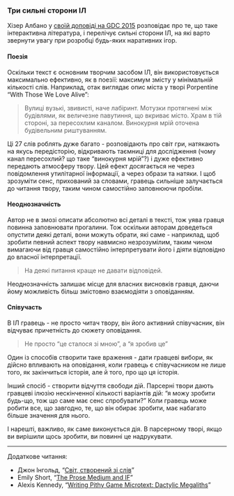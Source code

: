### Три сильні сторони ІЛ

Хізер Албано у [своїй доповіді на GDC 2015](https://www.youtube.com/watch?v=EXW1ts6tZh4) розповідає про те, що таке інтерактивна література, і перелічує сильні сторони ІЛ, на які варто звернути увагу при розробці будь-яких наративних ігор.

#### Поезія

Оскільки текст є основним творчим засобом ІЛ, він використовується максимально ефективно, як в поезії: максимум змісту у мінімальній кількості слів. Наприклад, отак виглядає опис міста у творі Porpentine “With Those We Love Alive”:

> Вулиці вузькі, звивисті, наче лабіринт. Мотузки протягнені між будівлями, як величезне павутиння, що вкриває місто. Храм в тій стороні, за пересохлим каналом. Винокурня мрій оточена будівельним риштуванням.

Ці 27 слів роблять дуже багато - розповідають про світ гри, натякають на якусь передісторію, відкривають таємниці для дослідження (чому канал пересохлий? що таке “винокурня мрій”?) і дуже ефективно передають атмосферу твору. Цей ефект досягається не через повідомлення утилітарної інформації, а через образи та натяки. І щоб зрозуміти сенс, прихований за словами, гравець сильніше залучається до читання твору, таким чином самостійно заповнюючи пробіли.

#### Неоднозначність

Автор не в змозі описати абсолютно всі деталі в тексті, тож уява гравця повинна заповнювати прогалини. Тож оскільки авторам доведеться опустити деякі деталі, вони можуть обрати, які саме - наприклад, щоб зробити певний аспект твору навмисно незрозумілим, таким чином вимагаючи від гравця самостійно інтерпретувати його і діяти відповідно до власної інтерпретації.

> На деякі питання краще не давати відповідей.

Неоднозначність залишає місце для власних висновків гравця, даючи йому можливість більш змістовно взаємодіяти з оповіданням. 

#### Співучасть

В ІЛ гравець - не просто читач твору, він його активний співучасник, він відчуває причетність до сюжету оповідання.

> Не просто “це сталося зі мною”, а “я зробив це”

Один із способів створити таке враження - дати гравцеві вибори, як дійсно впливають на оповідання, коли гравець є співучасником не лише того, як закінчиться історія, але й того, про що ця історія.

Інший спосіб - створити відчуття свободи дій. Парсерні твори дають гравцеві ілюзію нескінченної кількості варіантів дій: “я можу зробити будь-що, тож що саме має сенс спробувати?” Коли гравець може робити все, що завгодно, те, що він обирає зробити, має набагато більше значення для нього.

І нарешті, важливо, як саме виконується дія. В парсерному творі, якщо ви вирішили щось зробити, ви повинні це надрукувати.

---

Додаткове читання:
* Джон Інгольд, “[Світ, створений зі слів](https://intfiction.org.ua/article/2022/05/a-world-made-of-words/)”
* Emily Short, “[The Prose Medium and IF](https://emshort.blog/how-to-play/writing-if/my-articles/the-prose-medium-and-if/)”
* Alexis Kennedy, “[Writing Pithy Game Microtext: Dactylic Megaliths](https://weatherfactory.biz/writing-pithy-game-microtext-dactylic-megaliths/)”
